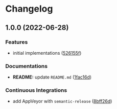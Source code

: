 # Changelog

## 1.0.0 (2022-06-28)


### Features

* initial implementations ([526155f](https://github.com/extra2000/mushorg-tanner-podman/commit/526155fd025bba09f206bd59a59bf0019ba5055d))


### Documentations

* **README:** update `README.md` ([1fac16d](https://github.com/extra2000/mushorg-tanner-podman/commit/1fac16d5fe3ca95af614d5e02f49dc02c4e3d1cf))


### Continuous Integrations

* add AppVeyor with `semantic-release` ([8bff26d](https://github.com/extra2000/mushorg-tanner-podman/commit/8bff26dd5e86e3cfadbed3c5d7cc8107e7967735))
